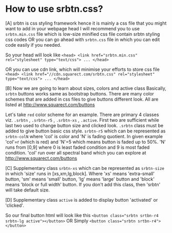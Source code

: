 How to use srbtn.css?
======================
[A] srbtn is css styling framework hence it is mainly a css file that you might want to add in your webpage head
I will recommend you to use `srbtn.min.css` file which is low-size minified css file contain srbtn styling css codes OR you can go ahead with `srbtn.css` file in which you can edit code easily if you needed.

So your head will look like
`<head> <link href="srbtn.min.css" rel="stylesheet" type="text/css"> ... </head>`

OR you can use cdn link, which will minimise your efforts to store css file
`<head> <link href="//cdn.squarect.com/srbtn.css" rel="stylesheet" type="text/css"> ... </head>`


[B] Now we are going to learn about sizes, colors and active class
Basically, `srbtn` buttons works same as bootstrap buttons. There are many color schemes that are added in css files to give buttons different look. All are listed at http://www.squarect.com/buttons

Let's take `red` color scheme for an example. There are primary 4 classes viz. `.srbtn` , `.srbtn-r5` , `.srbtn-xs` , `.active`. First two are sufficient while last two used to change button size and clicked look. `.srbtn` class must be added to give button basic css style. `srbtn-r5` which can be represented as `srbtn-colN` where 'col' is color and 'N' is fading quotient. In given example 'col'=r (which is red) and 'N'=5 which means button is faded up to 50%. 'N' runs from [0,9] where 0 is least faded condition and 9 is most faded condition. 'col' run over all spectral band which you can explore at http://www.squarect.com/buttons

[C] Supplementary class `srbtn-xs` which can be represented as `srbtn-size` in which 'size' runs in [xs,xm,lg,block]. Where 'xs' means 'extra-small' button, 'sm' means 'small' button, 'lg' means 'large' button and 'block' means 'block or full width' button. If you don't add this class, then 'srbtn' will take default size.

[D] Supplementary class `active` is added to display button 'activated' or 'clicked'.

So our final button html will look like this
`<button class="srbtn srtbn-r4 srbtn-lg active"></button>` OR Simply `<button class="srbtn srtbn-r4"></button>` 



